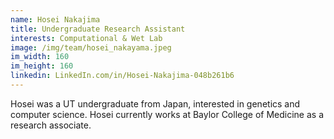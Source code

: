 ```yaml
---
name: Hosei Nakajima
title: Undergraduate Research Assistant
interests: Computational & Wet Lab
image: /img/team/hosei_nakayama.jpeg
im_width: 160
im_height: 160
linkedin: LinkedIn.com/in/Hosei-Nakajima-048b261b6
---
```


Hosei was a UT undergraduate from Japan, interested in genetics and computer science.
Hosei currently works at Baylor College of Medicine as a research associate.

